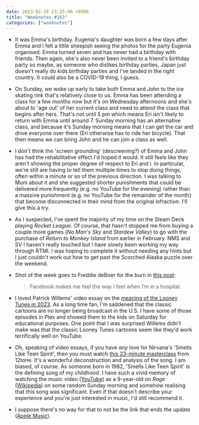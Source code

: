 ```yaml
---
date: 2023-02-28 23:25:00 +0900
title: "Weeknotes #163"
categories: ["weeknotes"]
---
```


- It was Emma's birthday. Eugenia's daughter was born a few days after Emma and I felt a little sheepish seeing the photos for the party Eugenia organised. Emma turned seven and has never had a birthday with friends. Then again, she's also never been invited to a friend's birthday party so maybe, as someone who dislikes birthday parties, Japan just doesn't really do kids birthday parties and I've landed in the right country. It could also be a COVID-19 thing, I guess.

- On Sunday, we woke up early to take both Emma and John to the ice skating rink that's relatively close to us. Emma has been attending a class for a few months now but it's on Wednesday afternoons and she's about to 'age out' of her current class and need to attend the class that begins after hers. That's not until 5 pm which means Eri isn't likely to return with Emma until around 7. Sunday morning has an alternative class, and because it's Sunday morning means that I can get the car and drive everyone over there (Eri otherwise has to ride her bicycle). That then means we can bring John and he can join a class as well.

- I don't think the 'screen grounding' (descreening?) of Emma and John has had the rehabilitative effect I'd hoped it would. It still feels like they aren't showing the proper degree of respect to Eri and I. In particular, we're still are having to tell them multiple times to stop doing things, often within a minute or so of the previous direction. I was talking to Mum about it and she suggested shorter punishments that could be delivered more frequently (e.g. no YouTube for the evening) rather than a massive punishment (e.g. no YouTube for the remainder of the month) that become disconnected in their mind from the original infraction. I'll give this a try.

- As I suspected, I've spent the majority of my time on the Steam Deck playing _Rocket League_. Of course, that hasn't stopped me from buying a couple more games (_No Man's Sky_ and _Stardew Valley_) to go with the purchase of _Return to Monkey Island_ from earlier in February. NMS and SV I haven't really touched but I have slowly been working my way through RTMI. I was hoping to complete it without needing any hints but I just couldn't work out how to get past the Scorched Alaska puzzle over the weekend.

- Shot of the week goes to Freddie deBoer for the burn in [this post](https://freddiedeboer.substack.com/p/the-bitter-end-of-content):
  
  > Facebook makes me feel the way I feel when I’m in a hospital. 

- I loved Patrick Willems' video essay on the [meaning of the Looney Tunes in 2023](https://youtu.be/PVD-pndQftw). As a long time fan, I'm saddened that the classic cartoons are no longer being broadcast in the U.S. I have some of those episodes in Plex and showed them to the kids on Saturday for educational purposes. One point that I was surprised Willems didn't make was that the classic Looney Tunes cartoons seem like they'd work terrifically well on YouTube.

- Oh, speaking of video essays, if you have _any_ love for Nirvana's 'Smells Like Teen Spirit', then you must watch [this 23-minute masterclass](https://youtu.be/X6uMfJosvnA) from 12tone. It's a wonderful deconstruction and analysis of the song. I am biased, of course. As someone born in 1982, 'Smells Like Teen Spirit' is the defining song of my childhood. I have such a vivid memory of watching the music video ([YouTube](https://youtu.be/hTWKbfoikeg)) as a 9-year-old on _Rage_ ([Wikipedia](https://en.wikipedia.org/wiki/Rage_(TV_program))) on some random Sunday morning and somehow realising that this song was significant. Even if that doesn't describe your experience and you're just interested in music, I'd still recommend it.

- I suppose there's no way for that to not be the link that ends the update ([Apple Music](https://music.apple.com/us/album/smells-like-teen-spirit/1586895441?i=1586895442)).
